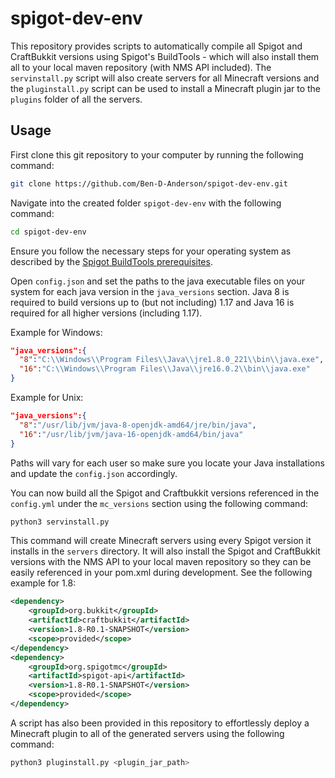 # spigot-dev-env

This repository provides scripts to automatically compile all Spigot and CraftBukkit versions using Spigot's BuildTools - which will also install them all to your local maven repository (with NMS API included).
The `servinstall.py` script will also create servers for all Minecraft versions and the `pluginstall.py` script can be used to install a Minecraft plugin jar to the `plugins` folder of all the servers.

## Usage
First clone this git repository to your computer by running the following command:
```bash
git clone https://github.com/Ben-D-Anderson/spigot-dev-env.git
```

Navigate into the created folder `spigot-dev-env` with the following command:
```bash
cd spigot-dev-env
```

Ensure you follow the necessary steps for your operating system as described by the [Spigot BuildTools prerequisites](https://www.spigotmc.org/wiki/buildtools/#prerequisites).

Open `config.json` and set the paths to the java executable files on your system for each java version in the `java_versions` section.
Java 8 is required to build versions up to (but not including) 1.17 and Java 16 is required for all higher versions (including 1.17).

Example for Windows:
```json
"java_versions":{
  "8":"C:\\Windows\\Program Files\\Java\\jre1.8.0_221\\bin\\java.exe",
  "16":"C:\\Windows\\Program Files\\Java\\jre16.0.2\\bin\\java.exe"
}
```

Example for Unix:
```json
"java_versions":{
  "8":"/usr/lib/jvm/java-8-openjdk-amd64/jre/bin/java",
  "16":"/usr/lib/jvm/java-16-openjdk-amd64/bin/java"
}
```

Paths will vary for each user so make sure you locate your Java installations and update the `config.json` accordingly.

You can now build all the Spigot and Craftbukkit versions referenced in the `config.yml` under the `mc_versions` section using the following command:
```bash
python3 servinstall.py
```
This command will create Minecraft servers using every Spigot version it installs in the `servers` directory.
It will also install the Spigot and CraftBukkit versions with the NMS API to your local maven repository so they can be easily referenced in your pom.xml during development.
See the following example for 1.8:
```xml
<dependency>
    <groupId>org.bukkit</groupId>
    <artifactId>craftbukkit</artifactId>
    <version>1.8-R0.1-SNAPSHOT</version>
    <scope>provided</scope>
</dependency>
<dependency>
    <groupId>org.spigotmc</groupId>
    <artifactId>spigot-api</artifactId>
    <version>1.8-R0.1-SNAPSHOT</version>
    <scope>provided</scope>
</dependency>
```

A script has also been provided in this repository to effortlessly deploy a Minecraft plugin to all of the generated servers using the following command:
```bash
python3 pluginstall.py <plugin_jar_path>
```
